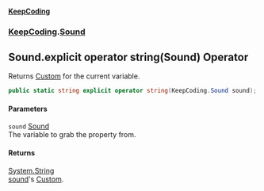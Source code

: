 #### [KeepCoding](index.md 'index')
### [KeepCoding](KeepCoding.md 'KeepCoding').[Sound](Sound.md 'KeepCoding.Sound')
## Sound.explicit operator string(Sound) Operator
Returns [Custom](Sound_Custom.md 'KeepCoding.Sound.Custom') for the current variable.  
```csharp
public static string explicit operator string(KeepCoding.Sound sound);
```
#### Parameters
<a name='KeepCoding_Sound_op_Explicitstring(KeepCoding_Sound)_sound'></a>
`sound` [Sound](Sound.md 'KeepCoding.Sound')  
The variable to grab the property from.
  
#### Returns
[System.String](https://docs.microsoft.com/en-us/dotnet/api/System.String 'System.String')  
[sound](Sound_op_Explicit_iRGhnmJkgxDgJ9AH9Ez1Iw.md#KeepCoding_Sound_op_Explicitstring(KeepCoding_Sound)_sound 'KeepCoding.Sound.op_Explicit string(KeepCoding.Sound).sound')'s [Custom](Sound_Custom.md 'KeepCoding.Sound.Custom').

